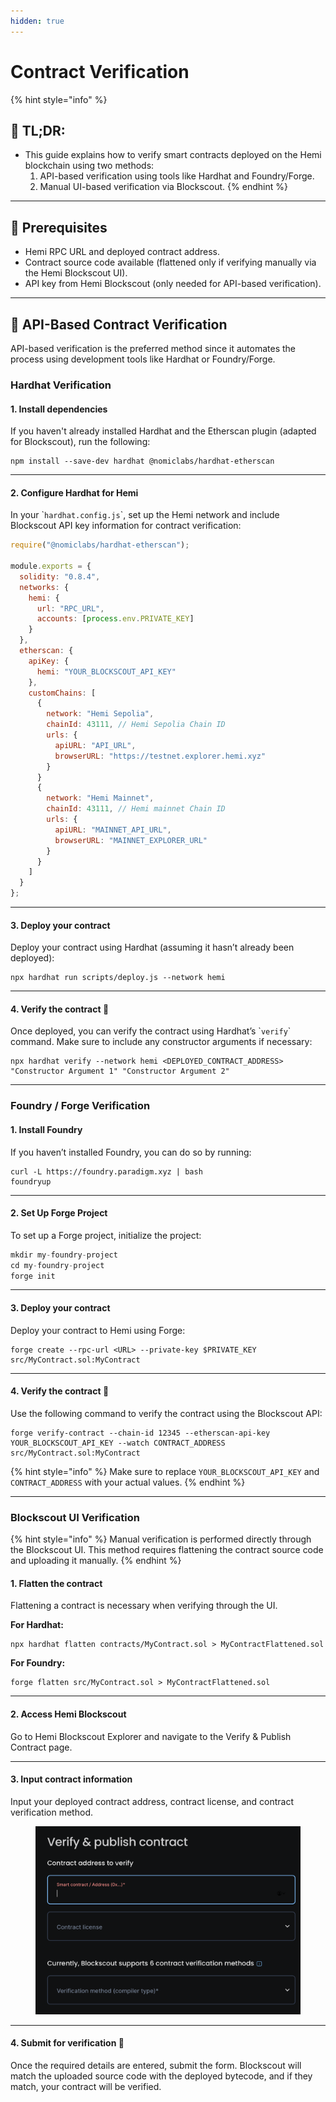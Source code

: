 ```yaml
---
hidden: true
---
```


# Contract Verification

{% hint style="info" %}
## 📜 **TL;DR:**

* This guide explains how to verify smart contracts deployed on the Hemi blockchain using two methods:
  1. API-based verification using tools like Hardhat and Foundry/Forge.
  2. Manual UI-based verification via Blockscout.
{% endhint %}

***

## 🏁 Prerequisites

* Hemi RPC URL and deployed contract address.
* Contract source code available (flattened only if verifying manually via the Hemi Blockscout UI).
* API key from Hemi Blockscout (only needed for API-based verification).

***

## 🚧 API-Based Contract Verification

API-based verification is the preferred method since it automates the process using development tools like Hardhat or Foundry/Forge.&#x20;

### Hardhat Verification

#### 1. Install dependencies

If you haven't already installed Hardhat and the Etherscan plugin (adapted for Blockscout), run the following:

```
npm install --save-dev hardhat @nomiclabs/hardhat-etherscan
```

***

#### 2. Configure Hardhat for Hemi

In your \``hardhat.config.js`\`, set up the Hemi network and include Blockscout API key information for contract verification:

```javascript
require("@nomiclabs/hardhat-etherscan");

module.exports = {
  solidity: "0.8.4",
  networks: {
    hemi: {
      url: "RPC_URL",
      accounts: [process.env.PRIVATE_KEY]
    }
  },
  etherscan: {
    apiKey: {
      hemi: "YOUR_BLOCKSCOUT_API_KEY"
    },
    customChains: [
      {
        network: "Hemi Sepolia",
        chainId: 43111, // Hemi Sepolia Chain ID
        urls: {
          apiURL: "API_URL",
          browserURL: "https://testnet.explorer.hemi.xyz"
        }
      }
      {
        network: "Hemi Mainnet",
        chainId: 43111, // Hemi mainnet Chain ID
        urls: {
          apiURL: "MAINNET_API_URL",
          browserURL: "MAINNET_EXPLORER_URL"
        }
      }    
    ]
  }
};
```

***

#### 3. Deploy your contract

Deploy your contract using Hardhat (assuming it hasn’t already been deployed):

```
npx hardhat run scripts/deploy.js --network hemi
```

***

#### 4. Verify the contract 🎉

Once deployed, you can verify the contract using Hardhat’s \``verify`\` command. Make sure to include any constructor arguments if necessary:

```
npx hardhat verify --network hemi <DEPLOYED_CONTRACT_ADDRESS> "Constructor Argument 1" "Constructor Argument 2"
```

***

### Foundry / Forge Verification

#### 1. Install Foundry

If you haven’t installed Foundry, you can do so by running:

```
curl -L https://foundry.paradigm.xyz | bash
foundryup
```

***

#### 2. Set Up Forge Project

To set up a Forge project, initialize the project:

```javascript
mkdir my-foundry-project
cd my-foundry-project
forge init
```

***

#### 3. Deploy your contract

Deploy your contract to Hemi using Forge:

```
forge create --rpc-url <URL> --private-key $PRIVATE_KEY src/MyContract.sol:MyContract
```

***

#### 4. Verify the contract 🎉

Use the following command to verify the contract using the Blockscout API:

```
forge verify-contract --chain-id 12345 --etherscan-api-key YOUR_BLOCKSCOUT_API_KEY --watch CONTRACT_ADDRESS src/MyContract.sol:MyContract
```

{% hint style="info" %}
Make sure to replace `YOUR_BLOCKSCOUT_API_KEY` and `CONTRACT_ADDRESS` with your actual values.
{% endhint %}

***

### Blockscout UI Verification&#x20;

{% hint style="info" %}
Manual verification is performed directly through the Blockscout UI. This method requires flattening the contract source code and uploading it manually.
{% endhint %}

#### 1. Flatten the contract

Flattening a contract is necessary when verifying through the UI.&#x20;

**For Hardhat:**

```
npx hardhat flatten contracts/MyContract.sol > MyContractFlattened.sol
```

**For Foundry:**

```
forge flatten src/MyContract.sol > MyContractFlattened.sol
```

***

#### 2. Access Hemi Blockscout

Go to Hemi Blockscout Explorer and navigate to the Verify & Publish Contract page.

***

#### 3. Input contract information

Input your deployed contract address, contract license, and contract verification method.

<figure><img src="../.gitbook/assets/image.png" alt=""><figcaption></figcaption></figure>

***

#### 4. Submit for verification 🎉

Once the required details are entered, submit the form. Blockscout will match the uploaded source code with the deployed bytecode, and if they match, your contract will be verified.

